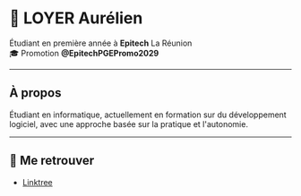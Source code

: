# 👋 LOYER Aurélien

Étudiant en première année à **Epitech** La Réunion  
🎓 Promotion **@EpitechPGEPromo2029**

---

## À propos

Étudiant en informatique, actuellement en formation sur du développement logiciel, avec une approche basée sur la pratique et l'autonomie.

---

## 🔗 Me retrouver

- [Linktree](https://linktr.ee/aurelien.loyer)
